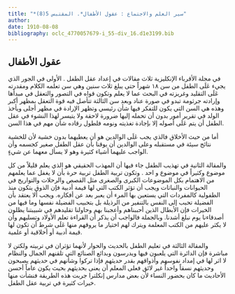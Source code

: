 ```yaml
---
title: "*سير العلم والاجتماع : عقول الأطفال*. المقتبس 5(8)"
author: 
date: 1910-08-08
bibliography: oclc_4770057679-i_55-div_16.d1e3199.bib
---
```




##  عقول الأطفال 


 في مجلة  الأقرباء  الإنكليزية  ثلاث  مقالات في إعداد عقل الطفل  . الأولى في الجور الذي يجيء عَلَى الطفل من سن  ١٨  شهراً حتى يبلغ  ثلاث  سنين وهي سن تعلمه الكلام ومقدرته عَلَى التقليد وغريزته في البحث عما لا يعلم وتكون قواه في التصور والتعقل في مبدأها وإرادته جرثومة تبدو في صورة عناد وبعد سن الثالثة تتأصل فيه قوة التعقل بمظهر أكبر وهذه هي السن التي يكون للتفكر فيها شأن رئيسي وتظهر الإرادة في مظهر أجلى ويأخذ الولد في تقرير أمور بدون أن تحمله إليها ضرورة لاحقة ولا يتيسر لهذا النشوء في عقل الطفل أن يتم عَلَى أصوله إلا بإجادة تغذيته ونومه فلطول رقاده شأن مهم في هذا السن.  

 أما من حيث الأخلاق فالذي يجب عَلَى الوالدين هو أن يعطيهما بدون خشية لأن للخشية نتائج سيئة في مستقبله وعلى الوالدين أن يوقنا بأن عقل الطفل صغير كجسمه وأن الواجب عليهما أشياء كثيرة وهو لا يسأل معهما عن شيءٍ.  

 والمقالة الثانية في تهذيب الطفل جاء فيها أن المهذب الحقيقي هو الذي يعلم قليلاً من كل موضوع وكثيراً في موضوع و  احد  . وتكون تربية الطفل تربية حرة بأن لا يغفل عما يعلمهم من الاهتمام بكل الموضوعات الكبرى والصغرى مثل القصص والرحلات والتواريخ في الحيوانات والنباتات ويجب أن تؤثر الكتب التي لها قيمة أدبية فإن الذوق يتكون منذ الطفولية كالمفردات التي يستعين بها المرء أن يعبر بعد عن أفكاره. ويجب ألا يعتقد بأن الفضيلة تحبب إلى النفس بالتنفير من الرذيلة بل بتحبيب الفضيلة نفسها وما فيها من الخيرات فإن الأبطال الذين أحببناهم وأعجبنا بهم وحاولنا تقليدهم في شبيبتنا يظلون أصدقاءنا يوم نبلغ أشدنا. وبالجملة فالواجب أن يذكر أن القراءة تعلم الأولاد وتسليهم وأن لا يكثر عليهم من الكتب المعلمة ويترك لهم اختيار ما يروقهم منها عَلَى شرط أن تكون لها قيمة أدبية أو أخلاقية أو علمية. 

 والمقالة الثالثة في تعليم الطفل بالحديث والحوار لأنهما تؤثران في تربيته ولكتن لا مباشرة فإن الدائرة التي يلعبون فيها ويدرسون وبدائع الصنائع التي تلقنهم الجمال والنظام لا اثر لها في إمداد نفوسهم وأذواقهم بقدر حديثهم فإذا تركوا وشأنهم في حديثهم يصبحون وحديثهم نسقاً واحداً غير لائق فعلى المعلم أن يعنى بحديثهم بحيث يكون عاماً أحسن الأحاديث ما كان بحضور النساء لأن بعض مدارس إنكلترا جربت هذه الطريقة فنشأت منها خيرات كثيرة في تربية عقل الطفل. 
